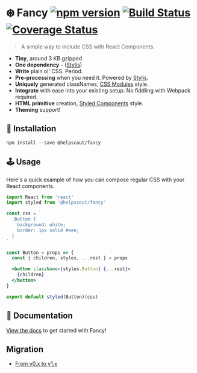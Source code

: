 # ❄️ Fancy [![npm version](https://badge.fury.io/js/%40helpscout%2Ffancy.svg)](https://badge.fury.io/js/%40helpscout%2Ffancy) [![Build Status](https://travis-ci.org/helpscout/fancy.svg?branch=master)](https://travis-ci.org/helpscout/fancy) [![Coverage Status](https://coveralls.io/repos/github/helpscout/fancy/badge.svg?branch=master)](https://coveralls.io/github/helpscout/fancy?branch=master)

> A simple way to include CSS with React Components.

- **Tiny**, around 3 KB gzipped
- **One dependency** - ([Stylis](https://github.com/thysultan/stylis.js))
- **Write** plain ol' CSS. Period.
- **Pre-processing** when you need it. Powered by [Stylis](https://github.com/thysultan/stylis.js).
- **Uniquely** generated classNames, [CSS Modules](https://github.com/css-modules/css-modules) style.
- **Integrate** with ease into your existing setup. No fiddling with Webpack required.
- **HTML primitive** creation, [Styled Components](https://www.styled-components.com/) style.
- **Theming** support!

## 🔧 Installation

```
npm install --save @helpscout/fancy
```

## 🕹 Usage

Here's a quick example of how you can compose regular CSS with your React components.

```jsx
import React from 'react'
import styled from '@helpscout/fancy'

const css = `
  .Button {
    background: white;
    border: 1px solid #eee;
  }
`

const Button = props => {
  const { children, styles, ...rest } = props

  <button className={styles.Button} {...rest}>
    {children}
  </button>
}

export default styled(Button)(css)
```

## 📘 Documentation

[View the docs](./docs/) to get started with Fancy!

## Migration

- [From v0.x to v1.x](./docs/migration/migration-0x-1x.md)
